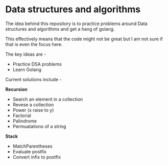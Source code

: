 # Data structures and algorithms

The idea behind this repository is to practice problems around Data structures and algorithms and get a hang of golang. 

This effectively means that the code might not be great but I am not sure if that is even the focus here.

The key ideas are -
- Practice DSA problems
- Learn Golang

Current solutions include -

**Recursion**
- Search an element in a collection
- Revese a collection
- Power (x raise to y)
- Factorial
- Palindrome
- Permuatations of a string

**Stack**
- MatchParentheses
- Evaluate postfix
- Convert infix to postfix